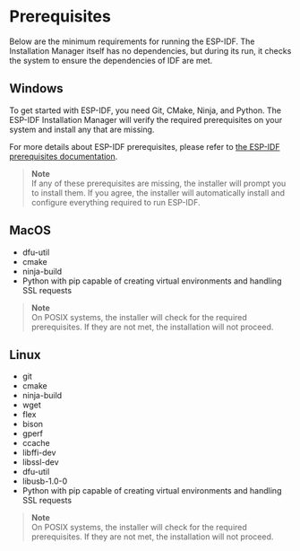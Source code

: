 # Prerequisites

Below are the minimum requirements for running the ESP-IDF. The Installation Manager itself has no dependencies, but during its run, it checks the system to ensure the dependencies of IDF are met.

## Windows

To get started with ESP-IDF, you need Git, CMake, Ninja, and Python. The ESP-IDF Installation Manager will verify the required prerequisites on your system and install any that are missing.

For more details about ESP-IDF prerequisites, please refer to [the ESP-IDF prerequisites documentation](https://docs.espressif.com/projects/esp-idf/en/v4.2.2/esp32/get-started/windows-setup.html).

> **Note**  
> If any of these prerequisites are missing, the installer will prompt you to install them. If you agree, the installer will automatically install and configure everything required to run ESP-IDF.

## MacOS

- dfu-util
- cmake
- ninja-build
- Python with pip capable of creating virtual environments and handling SSL requests

> **Note**  
> On POSIX systems, the installer will check for the required prerequisites. If they are not met, the installation will not proceed.

## Linux

- git
- cmake
- ninja-build
- wget
- flex
- bison
- gperf
- ccache
- libffi-dev
- libssl-dev
- dfu-util
- libusb-1.0-0
- Python with pip capable of creating virtual environments and handling SSL requests

> **Note**  
> On POSIX systems, the installer will check for the required prerequisites. If they are not met, the installation will not proceed.
